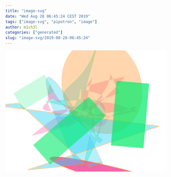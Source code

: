 ```yaml
---
title: "image-svg"
date: "Wed Aug 28 06:45:24 CEST 2019"
tags: ["image-svg", "pipotron", "image"]
author: m1ch3l
categories: ["generated"]
slug: "image-svg/2019-08-28-06:45:24"
---
```


![](image.svg)
